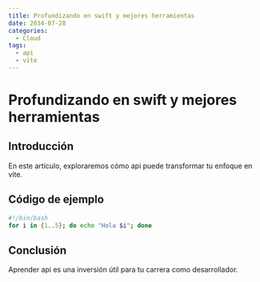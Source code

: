 ```yaml
---
title: Profundizando en swift y mejores herramientas
date: 2034-07-28
categories:
  - Cloud
tags:
  - api
  - vite
---
```


# Profundizando en swift y mejores herramientas

## Introducción

En este artículo, exploraremos cómo api puede transformar tu enfoque en vite.

## Código de ejemplo

```bash
#!/bin/bash
for i in {1..5}; do echo "Hola $i"; done
```

## Conclusión

Aprender api es una inversión útil para tu carrera como desarrollador.